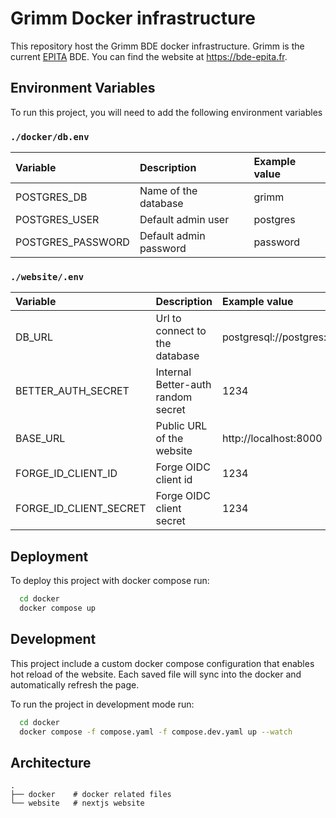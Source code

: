 # Grimm Docker infrastructure

This repository host the Grimm BDE docker infrastructure. Grimm is the current [EPITA](epita.fr) BDE. You can find the website at https://bde-epita.fr.

## Environment Variables

To run this project, you will need to add the following environment variables

### `./docker/db.env`

| Variable          | Description            | Example value |
| :---------------- | :--------------------- | :------------ |
| POSTGRES_DB       | Name of the database   | grimm         |
| POSTGRES_USER     | Default admin user     | postgres      |
| POSTGRES_PASSWORD | Default admin password | password      |

### `./website/.env`

| Variable               | Description                        | Example value                                |
| :--------------------- | :--------------------------------- | :------------------------------------------- |
| DB_URL                 | Url to connect to the database     | postgresql://postgres:password@db:5432/grimm |
| BETTER_AUTH_SECRET     | Internal Better-auth random secret | 1234                                         |
| BASE_URL               | Public URL of the website          | http://localhost:8000                        |
| FORGE_ID_CLIENT_ID     | Forge OIDC client id               | 1234                                         |
| FORGE_ID_CLIENT_SECRET | Forge OIDC client secret           | 1234                                         |

## Deployment

To deploy this project with docker compose run:

```bash
  cd docker
  docker compose up
```

## Development

This project include a custom docker compose configuration that enables hot reload of the website. Each saved file will sync into the docker and automatically refresh the page.

To run the project in development mode run:

```bash
  cd docker
  docker compose -f compose.yaml -f compose.dev.yaml up --watch
```

## Architecture

```
.
├── docker    # docker related files
└── website   # nextjs website
```

